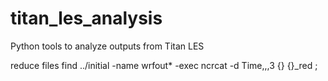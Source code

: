 # titan_les_analysis
Python tools to analyze outputs from Titan LES

reduce files
find ../initial -name wrfout* -exec ncrcat -d Time,,,3 {} {}_red \;
